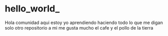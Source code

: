 # hello_world_
Hola comunidad
aqui estoy yo aprendiendo haciendo todo lo que me digan 
solo otro repositorio 
a mi me gusta mucho el cafe y el pollo de la tierra 
